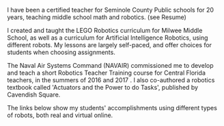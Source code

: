 I have been a certified teacher for Seminole County Public schools for 20 years, teaching middle school math and robotics.  (see Resume)

I created and taught the LEGO Robotics curriculum for Milwee Middle School, as well as a curriculum for Artificial Intelligence Robotics, using different robots. My lessons are largely self-paced, and offer choices for students when choosing assignments.

The Naval Air Systems Command (NAVAIR) commissioned me to develop and teach a short Robotics Teacher Training course for Central Florida teachers, in the summers of 2016 and 2017 .  I also  co-authored a robotics textbook called 'Actuators and the Power to do Tasks', published by Cavendish Square.

The links below show my students' accomplishments using different types of robots, both real and virtual online.
